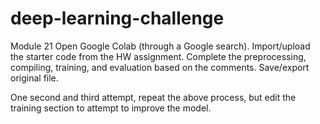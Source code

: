 # deep-learning-challenge
Module 21
Open Google Colab (through a Google search).
Import/upload the starter code from the HW assignment.
Complete the preprocessing, compiling, training, and evaluation based on the comments.
Save/export original file.

One second and third attempt, repeat the above process, but edit the training section to attempt to improve the model.
